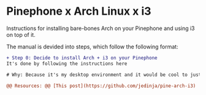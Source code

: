 # Pinephone x Arch Linux x i3

Instructions for installing bare-bones Arch on your Pinephone and using i3 on top of it.

The manual is devided into steps, which follow the following format:
```diff
+ Step 0: Decide to install Arch + i3 on your Pinephone
It's done by following the instructions here

# Why: Because it's my desktop environment and it would be cool to just dock your phone and be at home

@@ Resources: @@ [This post](https://github.com/jedinja/pine-arch-i3)
```
